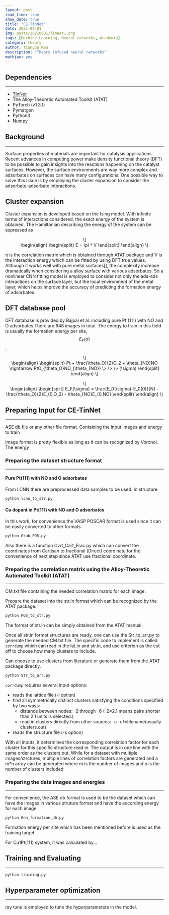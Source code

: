 ```yaml
---
layout: post
read_time: true
show_date: true
title: "CE-TinNet"
date: 2021-09-01
img: posts/20210901/TinNet1.png
tags: [Machine Learning, Neural networks, Academia]
category: theory
author: Tianyou Mou
description: "Theory infused neural networks"
mathjax: yes
---
```


## Dependencies
----------------
- [TinNet](https://github.com/hlxin/tinnet) 
- The Alloy-Theoretic Automated Toolkit (ATAT)
- PyTorch (v1.3.1)
- Pymatgen
- Python3
- Numpy

## Background
----------

Surface properties of materials are important for catalysis applications. Recent advances in computing power make density functional theory (DFT) to be possible 
to gain insights into the reactions happening on the catalyst surfaces. However, the surface environments are way more complex and adsorbates on surfaces can have
many configurations. One possible way to solve this issue is by employing the cluster expansion to consider the adsorbate-adsorbate interactions. 

Cluster expansion
-----------------
Cluster expansion is developed based on the Ising model. With infinite terms of interactions considered, the exact energy of the system is obtained. 
The Hamiltonian describing the energy of the system can be espressed as 
<script src="https://polyfill.io/v3/polyfill.min.js?features=es6"></script>
<script id="MathJax-script" async src="https://cdn.jsdelivr.net/npm/mathjax@3/es5/tex-mml-chtml.js"></script>

<p style="text-align:center">\(<br>
\begin{align}
\begin{split}
E = \pi * V
\end{split}
\end{align}
\)</p>

π is the correlation matrix which is obtained through ATAT package and V is the interaction energy which can be fitted by using DFT true values. Although it works
well with pure metal surfaces[], the complexity increase dramatically when considering a alloy surface with various adsorbates. So a nonlinear CNN fitting model 
is employed to consider not only the ads-ads interactions on the surface layer, but the local environment of the metal layer, which helps improve the accuracy of 
predicting the formation energy of adsorbates. 

DFT database pool
-----------------


DFT database is provided by Bajpai et al. including pure Pt (111) with NO and O adsorbates.There are 648 images in total. The energy to train in this field is usually the formation energy per site, $$E_F(\sigma)$$.

<p style="text-align:center">\(<br>
\begin{align}
\begin{split}
Pt + \frac{\theta_O}{2}O_2 + \theta_{NO}NO \rightarrow PtO_{\theta_O}NO_{\theta_{NO}}  \> \> \> (\sigma)
\end{split}
\end{align}
\)</p>

<p style="text-align:center">\(<br>
\begin{align}
\begin{split}
E_F(\sigma) = \frac{E_0(\sigma)-E_0(0)}{N} - \frac{\theta_O}{2}E_{0,O_2} - \theta_{NO}E_{0,NO}
\end{split}
\end{align}
\)</p>


## Preparing Input for CE-TinNet
-----------------------------

ASE db file or any other file format. Containing the input images and energy to train

Image format is pretty flexible as long as it can be recognized by Voronoi. The energy 

### Preparing the dataset structure format 
-----------------------------------------

#### Pure Pt(111) with NO and O adsorbates 
From LCNN there are preprocessed data samples to be used. In structure
```python
python lcnn_to_str.py
```
#### Cu dopant in Pt(111) with NO and O adsorbates
In this work, for convenience the VASP POSCAR format is used since it can be easily converted to other formats.
```python
python Grab_POS.py
```
Also there is a function Cvrt_Cart_Frac.py which can convert the coordinates from Cartisan to fractional (Direct) coordinate for the convenience of next step since ATAT use fractional coordinate.

### Preparing the correlation matrix using the Alloy-Theoretic Automated Toolkit (ATAT)
-----------------------------------------
CM.txt file containing the needed correlation matrix for each image. 

Prepare the dataset into the str.in format which can be recognized by the ATAT package. 
```python
python POS_to_str.py
```
The format of str.in can be simply obtained from the ATAT manual.

Once all str.in format structures are ready, one can use the Str_to_arr.py to generate the needed CM.txt file. The specific code to implement is called ```corrdump``` which can read in the lat.in and str.in, and use criterion as the cut off to choose how many clusters to include.

Can choose to use clusters from literature or generate them from the ATAT package directly. 
```python
python Str_to_arr.py
```
```corrdump``` requires several input options:
- reads the lattice file (-l option)
- find all symmetrically distinct clusters satisfying the conditions specified by two ways:
    - distance between nodes: -2 through -6 (-2=2.1 means pairs shorter than 2.1 units is selected.)
    - read in clusters directly from other sources: -c -cf=filename(usually clusters.out)
- reads the structure file (-s option)

With all inputs, it determines the corresponding correlation factor for each cluster for this specific structure read in. The output is in one line with the same order as the clusters.out. 
While for a dataset with multiple images/strctures, multiple lines of correlation factors are generated and a m*n array can be generated where m is the number of images and n is the number of clusters included

### Preparing the data images and energies
-----------------------------------------
For convenience, the ASE db format is used to be the dataset which can have the images in various struture format and have the according energy for each image. 

```python
python Gen_formation_db.py
```

Formation energy per site which has been mentioned before is used as the training target. 

For Cu1Pt(111) system, it was calculated by...

## Training and Evaluating
-----------------------------

```python
python training.py
```

## Hyperparameter optimization
-----------------------------

ray tune is employed to tune the hyperparameters in the model. 

